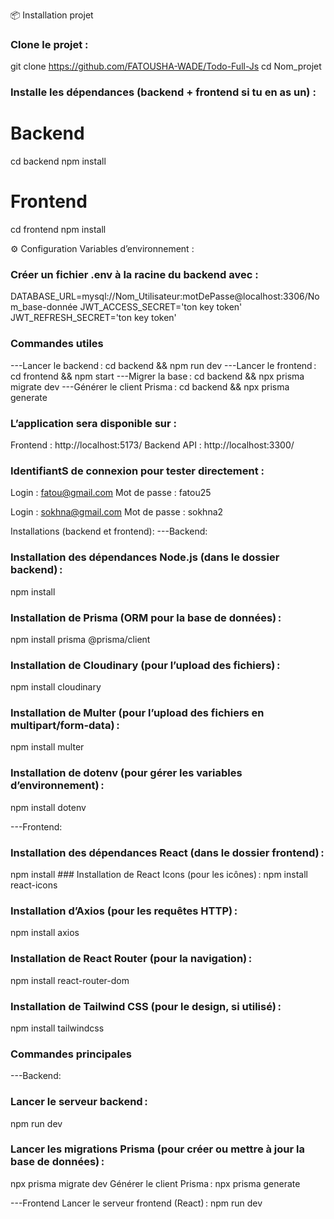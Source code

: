 📦 Installation projet 

### Clone le projet :
git clone https://github.com/FATOUSHA-WADE/Todo-Full-Js
cd Nom_projet 

### Installe les dépendances (backend + frontend si tu en as un) :
# Backend
cd backend
npm install

# Frontend
cd frontend
npm install



⚙️ Configuration
Variables d’environnement :
### Créer un fichier .env à la racine du backend avec :
  DATABASE_URL=mysql://Nom_Utilisateur:motDePasse@localhost:3306/Nom_base-donnée
  JWT_ACCESS_SECRET='ton key token'
  JWT_REFRESH_SECRET='ton key token'



### Commandes utiles
---Lancer le backend :
  cd backend && npm run dev
---Lancer le frontend :
  cd frontend && npm start
---Migrer la base :
  cd backend && npx prisma migrate dev
---Générer le client Prisma :
  cd backend && npx prisma generate




### L’application sera disponible sur :
  Frontend : http://localhost:5173/
  Backend API : http://localhost:3300/



### IdentifiantS de connexion pour tester directement :
  Login : fatou@gmail.com
  Mot de passe : fatou25

  Login : sokhna@gmail.com
  Mot de passe : sokhna2




Installations (backend et frontend):
---Backend:
### Installation des dépendances Node.js (dans le dossier backend) :
   npm install
### Installation de Prisma (ORM pour la base de données) :
  npm install prisma @prisma/client
### Installation de Cloudinary (pour l’upload des fichiers) :
  npm install cloudinary
### Installation de Multer (pour l’upload des fichiers en multipart/form-data) :
  npm install multer
### Installation de dotenv (pour gérer les variables d’environnement) :
  npm install dotenv

---Frontend:
### Installation des dépendances React (dans le dossier frontend) :
  npm install
### Installation de React Icons (pour les icônes) :
  npm install react-icons
### Installation d’Axios (pour les requêtes HTTP) :
  npm install axios
### Installation de React Router (pour la navigation) :
  npm install react-router-dom
### Installation de Tailwind CSS (pour le design, si utilisé) :
  npm install tailwindcss


  
### Commandes principales
---Backend:
### Lancer le serveur backend :
  npm run dev
### Lancer les migrations Prisma (pour créer ou mettre à jour la base de données) :
  npx prisma migrate dev
Générer le client Prisma :
npx prisma generate

---Frontend
Lancer le serveur frontend (React) :
  npm run dev


  
